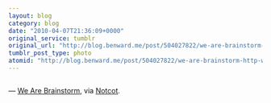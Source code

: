 ```yaml
---
layout: blog
category: blog
date: "2010-04-07T21:36:09+0000"
original_service: tumblr
original_url: "http://blog.benward.me/post/504027822/we-are-brainstorm-http-wearebrainstorm-com"
tumblr_post_type: photo
atomid: "http://blog.benward.me/post/504027822/we-are-brainstorm-http-wearebrainstorm-com"
---
```

<figure class="photo">
  <img src="http://benward.me/res/tumblr/media/504027822/0.jpg" alt="">
</figure>

— [We Are Brainstorm](http://wearebrainstorm.com), via [Notcot](http://www.notcot.org/post/29727/).